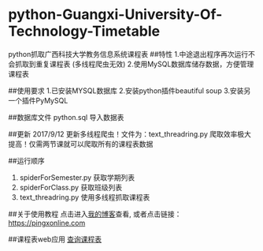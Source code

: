# python-Guangxi-University-Of-Technology-Timetable
python抓取广西科技大学教务信息系统课程表
##特性
1.中途退出程序再次运行不会抓取到重复课程表 (多线程爬虫无效)
2.使用MySQL数据库储存数据，方便管理课程表

##使用要求
1.已安装MYSQL数据库
2.安装python插件beautiful soup
3.安装另一个插件PyMySQL

##数据库文件
python.sql
导入数据表

##更新
2017/9/12
更新多线程爬虫！文件为：text_threadring.py
爬取效率极大提高！仅需两节课就可以爬取所有的课程表数据

##运行顺序
1. spiderForSemester.py 获取学期列表
2. spiderForClass.py 获取班级列表
3. text_threadring.py  使用多线程抓取课程表

##关于使用教程
点击进入[我的博客](https://pingxonline.com)查看, 或者点击链接：https://pingxonline.com

##课程表web应用
[查询课程表](https://pingxonline.com/app/timetable/)
